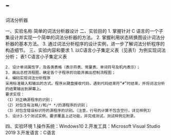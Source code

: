 # -
词法分析器

一、实验名称
    简单的词法分析器设计
二、实验目的
    1. 掌握针对 C 语言的一个子集设计并实现一个简单的词法分析器的方法。
    2. 掌握利用状态转换图设计词法分析器的基本方法。 
    3. 通过词法分析程序的设计实例，进一步了解词法分析程序的构造细节。
三、实验内容和要求
    1. 以C语言小子集定义表（见表1）为例实现词法分析； 
                          表1 C语言小子集定义表


    2. 设计单词属性字，及各类表格（表示符表、常量表、单词符号及机内表示）；
    3. 画出总控流程图，确定各个子程序的功能并画出控制流程图；
    4. 编码实现词法分析程序
    采用标准输入和输出的方式。程序从键盘接收代码，遇到代码结束符“#”时结束，并将词法分析的结果输出到屏幕上。
    要求实现：
    （1）对正确源程序的识别；
    （2）对包含有注释//和/* */的源程序的识别；
    （3）对包含错误标识符的源程序的识别。（注意，行号的计算不包含空行，详见样例3）
    5. 设计3-5个测试实例，要求覆盖上述功能，并完成测试，测试样例见附录。
四、实验环境
1.操作系统：Windows10
2.开发工具：Microsoft Visual Studio 2019
3.开发语言：C语言

